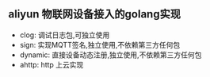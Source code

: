 ## aliyun 物联网设备接入的golang实现

- clog: 调试日志包,可独立使用
- sign: 实现MQTT签名,独立使用,不依赖第三方任何包
- dynamic: 直接设备动态注册,独立使用,不依赖第三方任何包
- ahttp: http 上云实现
